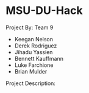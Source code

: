 # MSU-DU-Hack
Project By: Team 9
- Keegan Nelson
- Derek Rodriguez
- Jihadu Yassien
- Bennett Kauffmann
- Luke Farchione
- Brian Mulder

Project Description:
